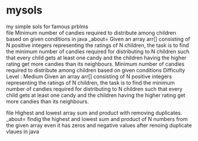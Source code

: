 # mysols
my simple sols for famous prblms  
file Minimum number of candies required to distribute among children based on given conditions in java _about=
Given an array arr[] consisting of N positive integers representing the ratings of N children, the task is to find the minimum number of candies required for distributing to N children such that every child gets at least one candy and the children having the higher rating get more candies than its neighbours.
Minimum number of candies required to distribute among children based on given conditions
Difficulty Level : Medium
Given an array arr[] consisting of N positive integers representing the ratings of N children,
the task is to find the minimum number of candies required for distributing to N children such that every child gets at least one candy
and the children having the higher rating get more candies than its neighbours.

file Highest and lowest array sum and product with removing duplicates. _about=
 findig the highest and lowest sum and product of N numbers from the given array even it has zeros and negative values after renoing duplicate vlaues in java
